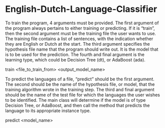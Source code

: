 # English-Dutch-Language-Classifier

To train the program, 4 arguments must be provided. The first argument of the program always pertains
to either training or predicting. If it is “train”, then the second argument must be the training file the
user wants to use. The training file contains a list of sentences, with the indication whether they are
English or Dutch at the start. The third argument specifies the hypothesis file name that the program
should write out. It is the model that is to be used for the prediction. The fourth and final argument is
the learning type, which could be Decision Tree (dt), or AdaBoost (ada).


train <file_to_train_from> <output_model_name> <ada or dt>


To predict the languages of a file, “predict” should be the first argument. The second should be the
name of the hypothesis file, or model, that the training algorithm wrote in the training step. The third
and final argument should be the name of the test file for which the languages the user wishes to be
identified. The main class will determine if the model is of type Decision Tree, or AdaBoost, and then call
the method that predicts the language to its appropriate instance type.


predict <model_name>
